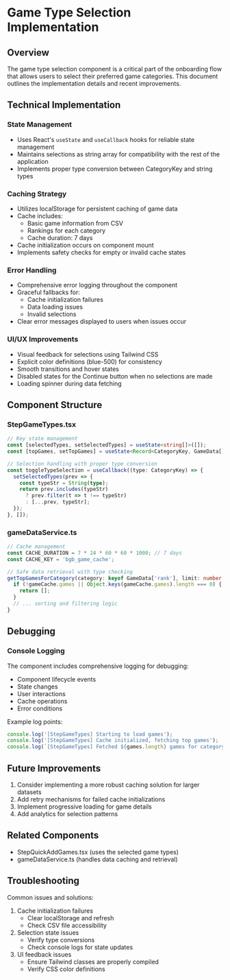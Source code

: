 # Game Type Selection Implementation

## Overview
The game type selection component is a critical part of the onboarding flow that allows users to select their preferred game categories. This document outlines the implementation details and recent improvements.

## Technical Implementation

### State Management
- Uses React's `useState` and `useCallback` hooks for reliable state management
- Maintains selections as string array for compatibility with the rest of the application
- Implements proper type conversion between CategoryKey and string types

### Caching Strategy
- Utilizes localStorage for persistent caching of game data
- Cache includes:
  - Basic game information from CSV
  - Rankings for each category
  - Cache duration: 7 days
- Cache initialization occurs on component mount
- Implements safety checks for empty or invalid cache states

### Error Handling
- Comprehensive error logging throughout the component
- Graceful fallbacks for:
  - Cache initialization failures
  - Data loading issues
  - Invalid selections
- Clear error messages displayed to users when issues occur

### UI/UX Improvements
- Visual feedback for selections using Tailwind CSS
- Explicit color definitions (blue-500) for consistency
- Smooth transitions and hover states
- Disabled states for the Continue button when no selections are made
- Loading spinner during data fetching

## Component Structure

### StepGameTypes.tsx
```typescript
// Key state management
const [selectedTypes, setSelectedTypes] = useState<string[]>([]);
const [topGames, setTopGames] = useState<Record<CategoryKey, GameData[]>>({});

// Selection handling with proper type conversion
const toggleTypeSelection = useCallback((type: CategoryKey) => {
  setSelectedTypes(prev => {
    const typeStr = String(type);
    return prev.includes(typeStr)
      ? prev.filter(t => t !== typeStr)
      : [...prev, typeStr];
  });
}, []);
```

### gameDataService.ts
```typescript
// Cache management
const CACHE_DURATION = 7 * 24 * 60 * 60 * 1000; // 7 days
const CACHE_KEY = 'bgb_game_cache';

// Safe data retrieval with type checking
getTopGamesForCategory(category: keyof GameData['rank'], limit: number = 20): GameData[] {
  if (!gameCache.games || Object.keys(gameCache.games).length === 0) {
    return [];
  }
  // ... sorting and filtering logic
}
```

## Debugging

### Console Logging
The component includes comprehensive logging for debugging:
- Component lifecycle events
- State changes
- User interactions
- Cache operations
- Error conditions

Example log points:
```typescript
console.log('[StepGameTypes] Starting to load games');
console.log('[StepGameTypes] Cache initialized, fetching top games');
console.log(`[StepGameTypes] Fetched ${games.length} games for category ${category}`);
```

## Future Improvements
1. Consider implementing a more robust caching solution for larger datasets
2. Add retry mechanisms for failed cache initializations
3. Implement progressive loading for game details
4. Add analytics for selection patterns

## Related Components
- StepQuickAddGames.tsx (uses the selected game types)
- gameDataService.ts (handles data caching and retrieval)

## Troubleshooting
Common issues and solutions:
1. Cache initialization failures
   - Clear localStorage and refresh
   - Check CSV file accessibility
2. Selection state issues
   - Verify type conversions
   - Check console logs for state updates
3. UI feedback issues
   - Ensure Tailwind classes are properly compiled
   - Verify CSS color definitions
